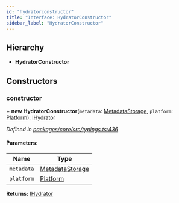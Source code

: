 ```yaml
---
id: "hydratorconstructor"
title: "Interface: HydratorConstructor"
sidebar_label: "HydratorConstructor"
---
```


## Hierarchy

* **HydratorConstructor**

## Constructors

### constructor

\+ **new HydratorConstructor**(`metadata`: [MetadataStorage](../classes/metadatastorage.md), `platform`: [Platform](../classes/platform.md)): [IHydrator](ihydrator.md)

*Defined in [packages/core/src/typings.ts:436](https://github.com/mikro-orm/mikro-orm/blob/8766baa31/packages/core/src/typings.ts#L436)*

#### Parameters:

Name | Type |
------ | ------ |
`metadata` | [MetadataStorage](../classes/metadatastorage.md) |
`platform` | [Platform](../classes/platform.md) |

**Returns:** [IHydrator](ihydrator.md)
